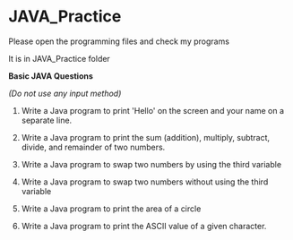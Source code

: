 # JAVA_Practice
Please open the programming files and check my programs

It is in JAVA_Practice folder

   **Basic JAVA Questions**
   
*(Do not use any input method)*

1. Write a Java program to print 'Hello' on the screen and your name on a separate line.

2. Write a Java program to print the sum (addition), multiply, subtract, divide, and remainder of two numbers.

3. Write a Java program to swap two numbers by using the third variable

4. Write a Java program to swap two numbers without using the third variable

5. Write a Java program to print the area of a circle

6. Write a Java program to print the ASCII value of a given character.
